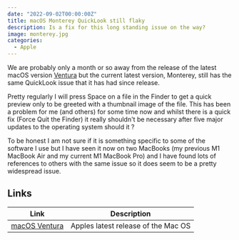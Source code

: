 ```yaml
---
date: "2022-09-02T00:00:00Z"
title: macOS Monterey QuickLook still flaky
description: Is a fix for this long standing issue on the way?
image: monterey.jpg
categories:
  - Apple
---
```

We are probably only a month or so away from the release of the latest macOS version [Ventura](https://www.apple.com/uk/macos/macos-ventura-preview/) but the current latest version, Monterey, still has the same QuickLook issue that it has had since release.

Pretty regularly I will press Space on a file in the Finder to get a quick preview only to be greeted with a thumbnail image of the file. This has been a problem for me (and others) for some time now and whilst there is a quick fix (Force Quit the Finder) it really shouldn't be necessary after five major updates to the operating system should it ?

To be honest I am not sure if it is something specific to some of the software I use but I have seen it now on two MacBooks (my previous M1 MacBook Air and my current M1 MacBook Pro) and I have found lots of references to others with the same issue so it does seem to be a pretty widespread issue.

## Links

|Link|Description|
|--------|----|
|[macOS Ventura](https://www.apple.com/uk/macos/macos-ventura-preview/)| Apples latest release of the Mac OS |
